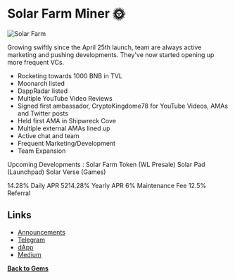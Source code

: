 
# Solar Farm Miner 🌞 

![Solar Farm](https://files.catbox.moe/ejx9z3.jpg)

Growing swiftly since the April 25th launch, team are always active marketing and pushing developments. They've now started opening up more frequent VCs.

- Rocketing towards 1000 BNB in TVL
- Moonarch listed 
- DappRadar listed 
- Multiple YouTube Video Reviews 
- Signed first ambassador,  CryptoKingdome78 for YouTube Videos, AMAs and Twitter posts
- Held first AMA in Shipwreck Cove
- Multiple external AMAs lined up
- Active chat and team 
- Frequent Marketing/Development 
- Team Expansion

Upcoming Developments : 
Solar Farm Token (WL Presale)
Solar Pad (Launchpad)
Solar Verse (Games)

14.28% Daily APR
5214.28% Yearly APR
6% Maintenance Fee
12.5% Referral

## Links
- [Announcements](https://t.me/SolarFarmMiner_announcements)
- [Telegram](https://t.me/SolarFarmMinerOfficial) 
- [dApp](http://app.solarfarm.finance/?ref=0x131Da3B2Fb6160c4Cb3856a2850286217202E5CA)
- [Medium](https://medium.com/@solarfarmminer/solar-farm-miner-welcome-to-our-protocol-23bf04ee7133)

[**Back to Gems** ](https://shipwreckc0ve.gitbook.io/shipwreck-cove/gems)